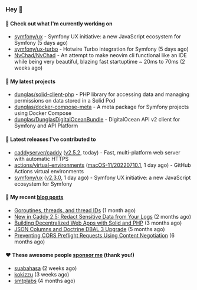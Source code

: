 ### Hey 👋

#### 👷 Check out what I'm currently working on

- [symfony/ux](https://github.com/symfony/ux) - Symfony UX initiative: a new JavaScript ecosystem for Symfony (5 days ago)
- [symfony/ux-turbo](https://github.com/symfony/ux-turbo) - Hotwire Turbo integration for Symfony (5 days ago)
- [NvChad/NvChad](https://github.com/NvChad/NvChad) - An attempt to make neovim cli functional like an IDE while being very beautiful, blazing fast startuptime ~ 20ms to 70ms (2 weeks ago)

#### 🌱 My latest projects

- [dunglas/solid-client-php](https://github.com/dunglas/solid-client-php) - PHP library for accessing data and managing permissions on data stored in a Solid Pod
- [dunglas/docker-compose-meta](https://github.com/dunglas/docker-compose-meta) - A meta package for Symfony projects using Docker Compose
- [dunglas/DunglasDigitalOceanBundle](https://github.com/dunglas/DunglasDigitalOceanBundle) - DigitalOcean API v2 client for Symfony and API Platform

#### 🔭 Latest releases I've contributed to

- [caddyserver/caddy](https://github.com/caddyserver/caddy) ([v2.5.2](https://github.com/caddyserver/caddy/releases/tag/v2.5.2), today) - Fast, multi-platform web server with automatic HTTPS
- [actions/virtual-environments](https://github.com/actions/virtual-environments) ([macOS-11/20220710.1](https://github.com/actions/virtual-environments/releases/tag/macOS-11%2F20220710.1), 1 day ago) - GitHub Actions virtual environments
- [symfony/ux](https://github.com/symfony/ux) ([v2.3.0](https://github.com/symfony/ux/releases/tag/v2.3.0), 1 day ago) - Symfony UX initiative: a new JavaScript ecosystem for Symfony

#### 📜 My recent [blog posts](https://dunglas.fr)

- [Goroutines, threads, and thread IDs](https://dunglas.fr/2022/05/goroutines-threads-and-thread-ids/) (1 month ago)
- [New in Caddy 2.5: Redact Sensitive Data from Your Logs](https://dunglas.fr/2022/04/caddy-logging-security-improvements/) (2 months ago)
- [Building Decentralized Web Apps with Solid and PHP](https://dunglas.fr/2022/04/building-decentralized-web-apps-with-solid-and-php/) (3 months ago)
- [JSON Columns and Doctrine DBAL 3 Upgrade](https://dunglas.fr/2022/01/json-columns-and-doctrine-dbal-3-upgrade/) (5 months ago)
- [Preventing CORS Preflight Requests Using Content Negotiation](https://dunglas.fr/2022/01/preventing-cors-preflight-requests-using-content-negotiation/) (6 months ago)

#### ❤️ These awesome people [sponsor me](https://github.com/sponsors/dunglas) (thank you!)

- [suabahasa](https://github.com/suabahasa) (2 weeks ago)
- [kokizzu](https://github.com/kokizzu) (3 weeks ago)
- [smtplabs](https://github.com/smtplabs) (4 months ago)
